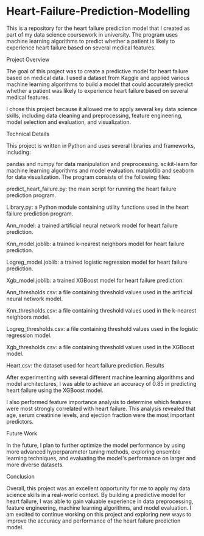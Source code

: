# Heart-Failure-Prediction-Modelling

This is a repository for the heart failure prediction model that I created as part of my data science coursework in university. The program uses machine learning algorithms to predict whether a patient is likely to experience heart failure based on several medical features.

Project Overview

The goal of this project was to create a predictive model for heart failure based on medical data. I used a dataset from Kaggle and applied various machine learning algorithms to build a model that could accurately predict whether a patient was likely to experience heart failure based on several medical features.

I chose this project because it allowed me to apply several key data science skills, including data cleaning and preprocessing, feature engineering, model selection and evaluation, and visualization.

Technical Details

This project is written in Python and uses several libraries and frameworks, including:

pandas and numpy for data manipulation and preprocessing.
scikit-learn for machine learning algorithms and model evaluation.
matplotlib and seaborn for data visualization.
The program consists of the following files:

predict_heart_failure.py: the main script for running the heart failure prediction program.

Library.py: a Python module containing utility functions used in the heart failure prediction program.

Ann_model: a trained artificial neural network model for heart failure prediction.

Knn_model.joblib: a trained k-nearest neighbors model for heart failure prediction.

Logreg_model.joblib: a trained logistic regression model for heart failure prediction.

Xgb_model.joblib: a trained XGBoost model for heart failure prediction.

Ann_thresholds.csv: a file containing threshold values used in the artificial neural network model.

Knn_thresholds.csv: a file containing threshold values used in the k-nearest neighbors model.

Logreg_thresholds.csv: a file containing threshold values used in the logistic regression model.

Xgb_thresholds.csv: a file containing threshold values used in the XGBoost model.

Heart.csv: the dataset used for heart failure prediction.
Results


After experimenting with several different machine learning algorithms and model architectures, I was able to achieve an accuracy of 0.85 in predicting heart failure using the XGBoost model.

I also performed feature importance analysis to determine which features were most strongly correlated with heart failure. This analysis revealed that age, serum creatinine levels, and ejection fraction were the most important predictors.

Future Work

In the future, I plan to further optimize the model performance by using more advanced hyperparameter tuning methods, exploring ensemble learning techniques, and evaluating the model's performance on larger and more diverse datasets.

Conclusion

Overall, this project was an excellent opportunity for me to apply my data science skills in a real-world context. By building a predictive model for heart failure, I was able to gain valuable experience in data preprocessing, feature engineering, machine learning algorithms, and model evaluation. I am excited to continue working on this project and exploring new ways to improve the accuracy and performance of the heart failure prediction model.
